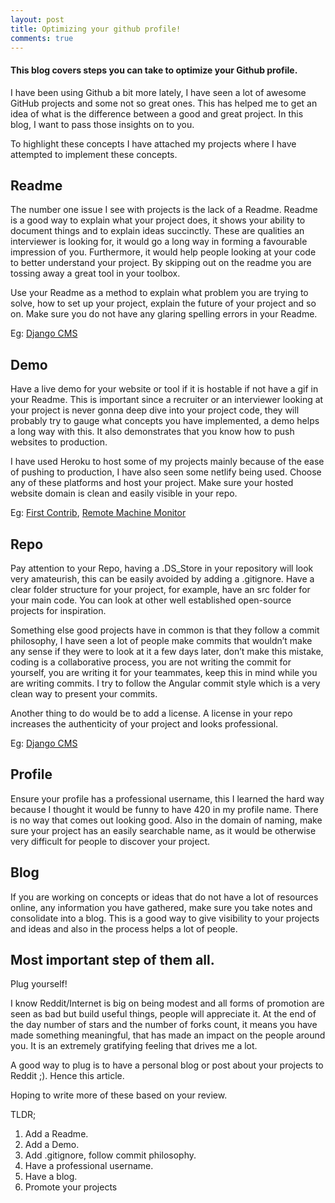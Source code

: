```yaml
---
layout: post
title: Optimizing your github profile!
comments: true
---
```

#### This blog covers steps you can take to optimize your Github profile.

I have been using Github a bit more lately, I have seen a lot of awesome GitHub projects and some not so great ones. This has helped me to get an idea of what is the difference between a good and great project. In this blog, I want to pass those insights on to you. 

To highlight these concepts I have attached my projects where I have attempted to implement these concepts.

## Readme  

The number one issue I see with projects is the lack of a Readme. Readme is a good way to explain what your project does, it shows your ability to document things and to explain ideas succinctly. These are qualities an interviewer is looking for, it would go a long way in forming a favourable impression of you. Furthermore, it would help people looking at your code to better understand your project. By skipping out on the readme you are tossing away a great tool in your toolbox. 

Use your Readme as a method to explain what problem you are trying to solve, how to set up your project, explain the future of your project and so on. Make sure you do not have any glaring spelling errors in your Readme.   

Eg:
[Django CMS](https://github.com/krishnanunnir/django-knode-cms)

## Demo
Have a live demo for your website or tool if it is hostable if not have a gif in your Readme. This is important since a recruiter or an interviewer looking at your project is never gonna deep dive into your project code, they will probably try to gauge what concepts you have implemented, a demo helps a long way with this. It also demonstrates that you know how to push websites to production.

I have used Heroku to host some of my projects mainly because of the ease of pushing to production, I have also seen some netlify being used. Choose any of these platforms and host your project. Make sure your hosted website domain is clean and easily visible in your repo.  

Eg:
[First Contrib](https://github.com/krishnanunnir/opensource-first-contrib-search), 
[Remote Machine Monitor](https://github.com/krishnanunnir/Remote-Machine-Monitor)

## Repo
Pay attention to your Repo, having a  .DS_Store in your repository will look very amateurish, this can be easily avoided by adding a .gitignore. Have a clear folder structure for your project, for example, have an src folder for your main code. You can look at other well established open-source projects for inspiration. 

Something else good projects have in common is that they follow a commit philosophy, I have seen a lot of people make commits that wouldn’t make any sense if they were to look at it a few days later, don’t make this mistake, coding is a collaborative process, you are not writing the commit for yourself, you are writing it for your teammates, keep this in mind while you are writing commits. I try to follow the Angular commit style which is a very clean way to present your commits.

Another thing to do would be to add a license. A license in your repo increases the authenticity of your project and looks professional.

 Eg: [Django CMS](https://github.com/krishnanunnir/django-knode-cms)

## Profile

Ensure your profile has a professional username, this I learned the hard way because I thought it would be funny to have 420 in my profile name. There is no way that comes out looking good. Also in the domain of naming, make sure your project has an easily searchable name, as it would be otherwise very difficult for people to discover your project. 

## Blog 

If you are working on concepts or ideas that do not have a lot of resources online, any information you have gathered, make sure you take notes and consolidate into a blog. This is a good way to give visibility to your projects and ideas and also in the process helps a lot of people.

## Most important step of them all.
Plug yourself!

I know Reddit/Internet is big on being modest and all forms of promotion are seen as bad but build useful things, people will appreciate it. At the end of the day number of stars and the number of forks count, it means you have made something meaningful, that has made an impact on the people around you. It is an extremely gratifying feeling that drives me a lot.

A good way to plug is to have a personal blog or post about your projects to Reddit ;). Hence this article. 

Hoping to write more of these based on your review.  

TLDR;
1. Add a Readme.  
2. Add a Demo.  
3. Add .gitignore, follow commit philosophy.  
4. Have a professional username.  
5. Have a blog.  
6. Promote your projects